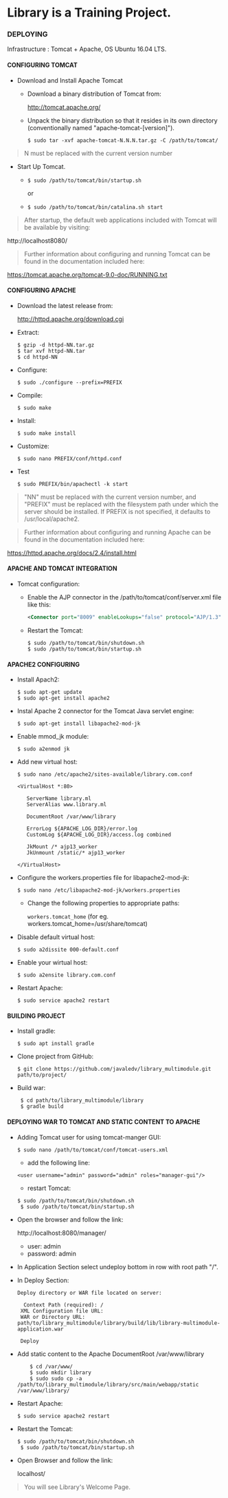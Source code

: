 # Library is a Training Project.

### DEPLOYING


Infrastructure : Tomcat + Apache, OS Ubuntu 16.04 LTS.

#### CONFIGURING TOMCAT 
	
+ Download and Install Apache Tomcat	

	+ Download a binary distribution of Tomcat from:
	
	    http://tomcat.apache.org/

	+ Unpack the binary distribution so that it resides in its own
      directory (conventionally named "apache-tomcat-[version]").

      `$ sudo tar -xvf apache-tomcat-N.N.N.tar.gz -C /path/to/tomcat/`

>N must be replaced with the current version number

* Start Up Tomcat.

	 * `$ sudo /path/to/tomcat/bin/startup.sh` 
     
       or
     * `$ sudo /path/to/tomcat/bin/catalina.sh start`

>After startup, the default web applications included with Tomcat will be
>available by visiting:

http://localhost8080/

>Further information about configuring and running Tomcat can be found in
>the documentation included here:

https://tomcat.apache.org/tomcat-9.0-doc/RUNNING.txt	
	
#### CONFIGURING APACHE 

* Download the latest release from: 

	http://httpd.apache.org/download.cgi

* Extract: 

	``` 
	$ gzip -d httpd-NN.tar.gz
	$ tar xvf httpd-NN.tar
	$ cd httpd-NN
	```

* Configure: 
	
	`$ sudo ./configure --prefix=PREFIX`
   
* Compile:
	
	`$ sudo make`

* Install:

	`$ sudo make install`

* Customize:	

	`$ sudo nano PREFIX/conf/httpd.conf`

* Test	

	`$ sudo PREFIX/bin/apachectl -k start`

>"NN" must be replaced with the current version number, and "PREFIX" must be replaced with the filesystem path under which the server should be installed. If PREFIX is not specified, it defaults to /usr/local/apache2.

>Further information about configuring and running Apache can be found in
>the documentation included here:

https://httpd.apache.org/docs/2.4/install.html
	
#### APACHE AND TOMCAT INTEGRATION


* Tomcat configuration:

    * Enable the AJP connector in the /path/to/tomcat/conf/server.xml file like this:
        
        ```xml
        <Connector port="8009" enableLookups="false" protocol="AJP/1.3" redirectPort="8443"/>
        ```
    * Restart the Tomcat:
        
        ```
        $ sudo /path/to/tomcat/bin/shutdown.sh
        $ sudo /path/to/tomcat/bin/startup.sh
        ```
		
#### APACHE2 CONFIGURING


* Install Apach2:
	
	```
	$ sudo apt-get update
	$ sudo apt-get install apache2
    ```
* Instal Apache 2 connector for the Tomcat Java servlet engine:

	`$ sudo apt-get install libapache2-mod-jk`

* Enable mmod_jk module:

	`$ sudo a2enmod jk`

* Add new virtual host:

	`$ sudo nano /etc/apache2/sites-available/library.com.conf`

   ```
   <VirtualHost *:80>
 
      ServerName library.ml
      ServerAlias www.library.ml
    
      DocumentRoot /var/www/library
    
      ErrorLog ${APACHE_LOG_DIR}/error.log
      CustomLog ${APACHE_LOG_DIR}/access.log combined
    
      JkMount /* ajp13_worker
      JkUnmount /static/* ajp13_worker
		       
   </VirtualHost>
   ```

* Configure the workers.properties file for libapache2-mod-jk: 
	
    `$ sudo nano /etc/libapache2-mod-jk/workers.properties`

  * Change the following properties to appropriate paths:
	
	`workers.tomcat_home` (for eg. workers.tomcat_home=/usr/share/tomcat)

* Disable default virtual host: 

	`$ sudo a2dissite 000-default.conf`

* Enable your wirtual host: 

	`$ sudo a2ensite library.com.conf`

* Restart Apache: 

	`$ sudo service apache2 restart`

#### BUILDING PROJECT

* Install gradle:

	`$ sudo apt install gradle`


* Clone project from GitHub: 

	`$ git clone https://github.com/javaledv/library_multimodule.git path/to/project/`
		
* Build war: 
    
    ```
	 $ cd path/to/library_multimodule/library
	 $ gradle build
    ```
			
#### DEPLOYING WAR TO TOMCAT AND STATIC CONTENT TO APACHE
                                
* Adding Tomcat user for using tomcat-manger GUI: 
	
	`$ sudo nano /path/to/tomcat/conf/tomcat-users.xml`

   * add the following line: 

    `<user username="admin" password="admin" roles="manager-gui"/>`
   
   * restart Tomcat:
   
    ```
    $ sudo /path/to/tomcat/bin/shutdown.sh
	 $ sudo /path/to/tomcat/bin/startup.sh	
    ```
* Open the browser and follow the link: 
 
     http://localhost:8080/manager/
    
   * user: admin
   * password: admin

* In Application Section select undeploy bottom in row with root path "/".

* In Deploy Section:
    
   ``` 	
   Deploy directory or WAR file located on server:
	
	 Context Path (required): /
	XML Configuration file URL:
	WAR or Directory URL: path/to/library_multimodule/library/build/lib/library-multimodule-application.war

	Deploy
   ```
* Add static content to the Apache DocumentRoot /var/www/library
    
    ```
	    $ cd /var/www/
	    $ sudo mkdir library
	    $ sudo sudo cp -a /path/to/library_multimodule/library/src/main/webapp/static /var/www/library/
    ```
* Restart Apache: 

	`$ sudo service apache2 restart`

* Restart the Tomcat:
    
    ```
    $ sudo /path/to/tomcat/bin/shutdown.sh
	 $ sudo /path/to/tomcat/bin/startup.sh
    ```
* Open Browser and follow the link:

	localhost/

>You will see Library's Welcome Page.

